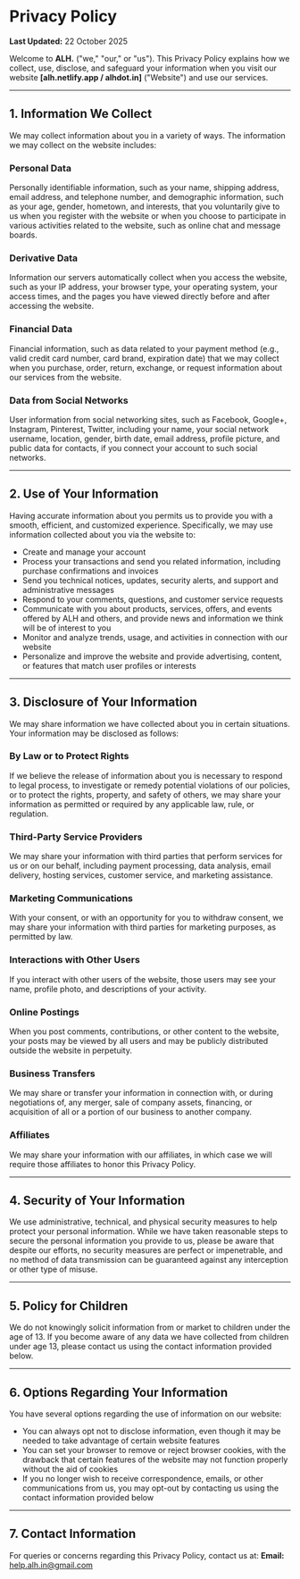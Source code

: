 # Privacy Policy

**Last Updated:** 22 October 2025

Welcome to **ALH.** ("we," "our," or "us"). This Privacy Policy explains how we collect, use, disclose, and safeguard your information when you visit our website **[alh.netlify.app / alhdot.in]** ("Website") and use our services.

---

## 1. Information We Collect

We may collect information about you in a variety of ways. The information we may collect on the website includes:

### Personal Data
Personally identifiable information, such as your name, shipping address, email address, and telephone number, and demographic information, such as your age, gender, hometown, and interests, that you voluntarily give to us when you register with the website or when you choose to participate in various activities related to the website, such as online chat and message boards.

### Derivative Data
Information our servers automatically collect when you access the website, such as your IP address, your browser type, your operating system, your access times, and the pages you have viewed directly before and after accessing the website.

### Financial Data
Financial information, such as data related to your payment method (e.g., valid credit card number, card brand, expiration date) that we may collect when you purchase, order, return, exchange, or request information about our services from the website.

### Data from Social Networks
User information from social networking sites, such as Facebook, Google+, Instagram, Pinterest, Twitter, including your name, your social network username, location, gender, birth date, email address, profile picture, and public data for contacts, if you connect your account to such social networks.

---

## 2. Use of Your Information

Having accurate information about you permits us to provide you with a smooth, efficient, and customized experience. Specifically, we may use information collected about you via the website to:

- Create and manage your account
- Process your transactions and send you related information, including purchase confirmations and invoices
- Send you technical notices, updates, security alerts, and support and administrative messages
- Respond to your comments, questions, and customer service requests
- Communicate with you about products, services, offers, and events offered by ALH and others, and provide news and information we think will be of interest to you
- Monitor and analyze trends, usage, and activities in connection with our website
- Personalize and improve the website and provide advertising, content, or features that match user profiles or interests

---

## 3. Disclosure of Your Information

We may share information we have collected about you in certain situations. Your information may be disclosed as follows:

### By Law or to Protect Rights
If we believe the release of information about you is necessary to respond to legal process, to investigate or remedy potential violations of our policies, or to protect the rights, property, and safety of others, we may share your information as permitted or required by any applicable law, rule, or regulation.

### Third-Party Service Providers
We may share your information with third parties that perform services for us or on our behalf, including payment processing, data analysis, email delivery, hosting services, customer service, and marketing assistance.

### Marketing Communications
With your consent, or with an opportunity for you to withdraw consent, we may share your information with third parties for marketing purposes, as permitted by law.

### Interactions with Other Users
If you interact with other users of the website, those users may see your name, profile photo, and descriptions of your activity.

### Online Postings
When you post comments, contributions, or other content to the website, your posts may be viewed by all users and may be publicly distributed outside the website in perpetuity.

### Business Transfers
We may share or transfer your information in connection with, or during negotiations of, any merger, sale of company assets, financing, or acquisition of all or a portion of our business to another company.

### Affiliates
We may share your information with our affiliates, in which case we will require those affiliates to honor this Privacy Policy.

---

## 4. Security of Your Information

We use administrative, technical, and physical security measures to help protect your personal information. While we have taken reasonable steps to secure the personal information you provide to us, please be aware that despite our efforts, no security measures are perfect or impenetrable, and no method of data transmission can be guaranteed against any interception or other type of misuse.

---

## 5. Policy for Children

We do not knowingly solicit information from or market to children under the age of 13. If you become aware of any data we have collected from children under age 13, please contact us using the contact information provided below.

---

## 6. Options Regarding Your Information

You have several options regarding the use of information on our website:

- You can always opt not to disclose information, even though it may be needed to take advantage of certain website features
- You can set your browser to remove or reject browser cookies, with the drawback that certain features of the website may not function properly without the aid of cookies
- If you no longer wish to receive correspondence, emails, or other communications from us, you may opt-out by contacting us using the contact information provided below

---

## 7. Contact Information

For queries or concerns regarding this Privacy Policy, contact us at:
**Email:** [help.alh.in@gmail.com](mailto:help.alh.in@gmail.com)